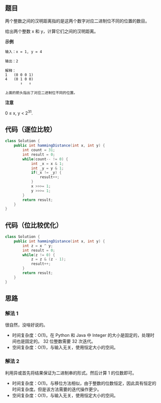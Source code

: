 ## 题目
两个整数之间的汉明距离指的是这两个数字对应二进制位不同的位置的数目。

给出两个整数 x 和 y，计算它们之间的汉明距离。

**示例**
```
输入：x = 1, y = 4

输出：2

解释：
1   (0 0 0 1)
4   (0 1 0 0)
       ↑   ↑

上面的箭头指出了对应二进制位不同的位置。
```
**注意**

0 ≤ x, y < 2<sup>31</sup>.

## 代码（逐位比较）
```Java
class Solution {
    public int hammingDistance(int x, int y) {
        int count = 31;
        int result = 0;
        while(count-- != 0) {
            int _x = x & 1;
            int _y = y & 1;
            if(_x != _y) {
                result++;
            }
            x >>>= 1;
            y >>>= 1;
        }
        return result;
    }
}
```

## 代码（位比较优化）
```Java
class Solution {
    public int hammingDistance(int x, int y) {
        int z = x ^ y;
        int result = 0;
        while(z != 0) {
            z = z & (z - 1);
            result++;
        }
        return result;
    }
}
```

## 思路

### 解法 1
很自然，没啥好说的。

* 时间复杂度：O(1)。在 Python 和 Java 中 Integer 的大小是固定的，处理时间也是固定的。 32 位整数需要 32 次迭代。
* 空间复杂度：O(1)，与输入无关，使用恒定大小的空间。

### 解法 2
利用异或首先将结果保证为二进制串的形式。然后计算 1 的位数即可。

* 时间复杂度：O(1)。与移位方法相似，由于整数的位数恒定，因此具有恒定的时间复杂度。但是该方法需要的迭代操作更少。
* 空间复杂度：O(1)，与输入无关，使用恒定大小的空间。